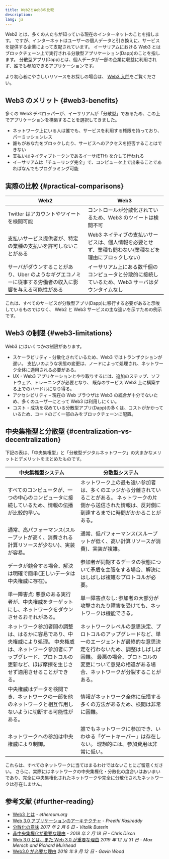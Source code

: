 ```yaml
---
title: Web2とWeb3の比較
description:
lang: ja
---
```


Web2 とは、多くの人たちが知っている現在のインターネットのことを指します。 ですが、インターネットはユーザーの個人データと引き換えに、サービスを提供する企業によって支配されています。 イーサリアムにおける Web3 とはブロックチェーン上で実行される分散型アプリケーション(Dapp)のことを指します。 分散型アプリ(Dapp)とは、個人データが一部の企業に収益に利用されず、誰でも参加できるアプリケーションです。

より初心者にやさしいリソースをお探しの場合は、 [Web3 入門](/web3/)をご覧ください。

## Web3 のメリット {#web3-benefits}

多くの Web3 デベロッパーが、イーサリアムが「分散型」であるため、この上でアプリケーションを構築することを選択してきました。

- ネットワーク上にいる人は誰でも、サービスを利用する権限を持っており、パーミッションレス
- 誰もがあなたをブロックしたり、サービスへのアクセスを拒否することはできない
- 支払いはネイティブトークンであるイーサ(ETH) を介して行われる
- イーサリアムは「チューリング完全」で、コンピュータ上で出来ることであればなんでもプログラミング可能

## 実際の比較 {#practical-comparisons}

| Web2                                                                                                      | Web3                                                                                                     |
| --------------------------------------------------------------------------------------------------------- | -------------------------------------------------------------------------------------------------------- |
| Twitter はアカウントやツイートを検閲可能                                                                  | コントロールが分散化されているため、Web3 のツイートは検閲不可                                            |
| 支払いサービス提供者が、特定の業種の支払いを許可しないことがある                                          | Web3 ネイティブの支払いサービスは、個人情報を必要とせず、業種も問わない(業種などを理由にブロックしない） |
| サーバがダウンすることがあり、Uber のようなギグエコノミーに従事する労働者の収入に影響を与える可能性がある | イーサリアム上にある数千個のコンピュータと分散的に接続しているため、Web3 サーバはダウンタイムなし        |

これは、すべてのサービスが分散型アプリ(Dapp)に移行する必要があると示唆しているものではなく、 Web2 と Web3 サービスの主な違いを示すための例示です。

## Web3 の制限 {#web3-limitations}

Web3 にはいくつかの制限があります。

- スケーラビリティ - 分散化されているため、Web3 ではトランザクションが遅い。 支払いのような状態の変更は、ノードによって処理され、ネットワーク全体に適用される必要がある。
- UX - Web3 アプリケーションとやり取りするには、追加のステップ、ソフトウェア、トレーニングが必要となり、 既存のサービス Web3 上に構築する上でのハードルになり得る。
- アクセシビリティ – 現在の Web ブラウザは Web3 の統合が十分でないため、多くのユーザーにとって Web3 は利用しにくい。
- コスト - 成功を収めている分散型アプリ(Dapp)の多くは、コストがかかっているため、コードのごく一部のみをブロックチェーンに配置。

## 中央集権型と分散型 {#centralization-vs-decentralization}

下記の表は、「中央集権型」と「分散型デジタルネットワーク」の大まかなメリットとデメリットをまとめたものです。

| 中央集権型システム                                                                                                                                                                        | 分散型システム                                                                                                                                                                                                                      |
| ----------------------------------------------------------------------------------------------------------------------------------------------------------------------------------------- | ----------------------------------------------------------------------------------------------------------------------------------------------------------------------------------------------------------------------------------- |
| すべてのコンピュータが、一つの中心のコンピュータに接続しているため、情報の伝播が比較的早い。                                                                                              | ネットワーク上の最も遠い参加者は、多くのエッジから分離されていることがある。 ネットワークの片側から送信された情報は、反対側に到達するまでに時間がかかることがある。                                                                       |
| 通常、高パフォーマンス(スループットが高く、消費される計算リソースが少ない)、実装が容易。                                                                                                  | 通常、低パフォーマンス(スループットが低く、高い計算リソースが消費)、実装が複雑。                                                                                                                                                    |
| データが競合する場合、解決は明確で簡単(正しいデータは中央権威に存在)。                                                                                                                    | 参加者が同期するデータの状態について矛盾を主張をする場合、解決にはしばしば複雑なプロトコルが必要。                                                                                                                                  |
| 単一障害点: 悪意のある実行者が、中央権威をターゲットにし、ネットワークをダウンさせるおそれがある。                                                                                        | 単一障害点なし: 参加者の大部分が攻撃されたり障害を受けても、ネットワークは機能できる。                                                                                                                                              |
| ネットワーク参加者間の調整は、はるかに容易であり、中央権威により処理。 中央権威は、ネットワーク参加者にアップグレード、プロトコルの更新など、ほぼ摩擦を生じさせず適用させることができる。 | ネットワークレベルの意思決定、プロトコルのアップグレードなど、単一のエージェントが最終的な意思決定を行わないため、調整はしばしば困難。 最悪の場合、プロトコルの変更について意見の相違がある場合、ネットワークが分裂することがある。 |
| 中央権威はデータを検閲でき、ネットワークの一部を他のネットワークと相互作用しないように切断する可能性がある。                                                                              | 情報がネットワーク全体に伝播する多くの方法があるため、検閲は非常に困難。                                                                                                                                                            |
| ネットワークへの参加は中央権威により制御。                                                                                                                                                | 誰でもネットワークに参加でき、いわゆる「ゲートキーパー」は存在しない。 理想的には、参加費用は非常に低い。                                                                                                                           |

これらは、すべてのネットワークに当てはまるわけではないことにご留意ください。 さらに、実際にはネットワークの中央集権化・分散化の度合いはあいまいであり、完全に中央集権化されたネットワークや完全に分散化されたネットワークは存在しません。

## 参考文献 {#further-reading}

- [Web3 とは](/web3/) - _ethereum.org_
- [Web 3.0 アプリケーションのアーキテクチャ](https://www.preethikasireddy.com/post/the-architecture-of-a-web-3-0-application) - _Preethi Kasireddy_
- [分散化の意味](https://medium.com/@VitalikButerin/the-meaning-of-decentralization-a0c92b76a274) _2017 年 2 月 6 日 - Vitalik Buterin_
- [非中央集権化が重要な理由](https://medium.com/s/story/why-decentralization-matters-5e3f79f7638e) - _2018 年 2 月 18 日 - Chris Dixon_
- [Web 3.0 とは、また Web 3.0 が重要な理由](https://medium.com/fabric-ventures/what-is-web-3-0-why-it-matters-934eb07f3d2b) _2019 年 12 月 31 日 - Max Mersch and Richard Muirhead_
- [Web3.0 が必要な理由](https://medium.com/@gavofyork/why-we-need-web-3-0-5da4f2bf95ab) _2018 年 9 月 12 日 - Gavin Wood_
